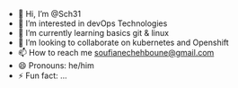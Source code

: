 - 👋 Hi, I’m @Sch31
- 👀 I’m interested in devOps Technologies
- 🌱 I’m currently learning basics git & linux
- 💞️ I’m looking to collaborate on kubernetes and Openshift
- 📫 How to reach me soufianechehboune@gmail.com
- 😄 Pronouns: he/him
- ⚡ Fun fact: ...

<!---
Sch31/Sch31 is a ✨ special ✨ repository because its `README.md` (this file) appears on your GitHub profile.
You can click the Preview link to take a look at your changes.
--->
